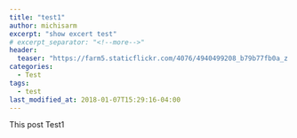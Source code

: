 ```yaml
---
title: "test1"
author: michisarm
excerpt: "show excert test"
# excerpt_separator: "<!--more-->"
header:
  teaser: "https://farm5.staticflickr.com/4076/4940499208_b79b77fb0a_z.jpg"
categories:
  - Test
tags:
  - test
last_modified_at: 2018-01-07T15:29:16-04:00
---
```


This post Test1
